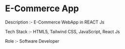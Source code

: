 <h1>E-Commerce App</h1>
<p>Description :- E-Commerce WebApp in REACT Js</p>
<p>Tech Stack :- HTML5, Tailwind CSS, JavaScript, React Js</p>
<p>Role :- Software Developer</p>

<img src=" "/>
<img src=" "/>
<img src=" "/>
